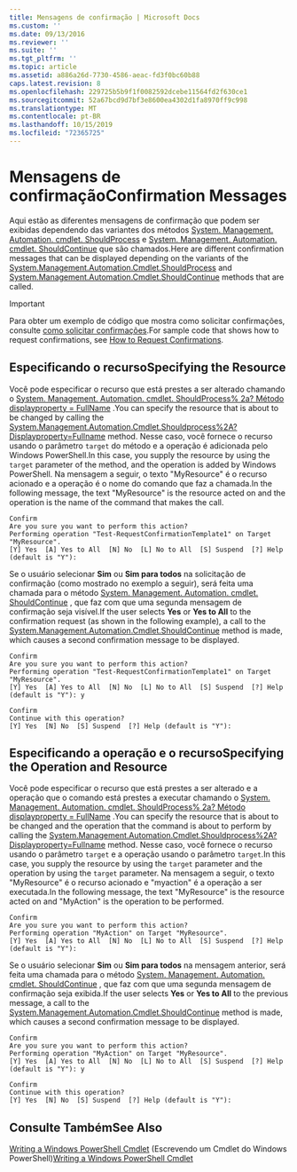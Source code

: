 ```yaml
---
title: Mensagens de confirmação | Microsoft Docs
ms.custom: ''
ms.date: 09/13/2016
ms.reviewer: ''
ms.suite: ''
ms.tgt_pltfrm: ''
ms.topic: article
ms.assetid: a886a26d-7730-4586-aeac-fd3f0bc60b88
caps.latest.revision: 8
ms.openlocfilehash: 229725b5b9f1f0082592dcebe11564fd2f630ce1
ms.sourcegitcommit: 52a67bcd9d7bf3e8600ea4302d1fa8970ff9c998
ms.translationtype: MT
ms.contentlocale: pt-BR
ms.lasthandoff: 10/15/2019
ms.locfileid: "72365725"
---
```

# <a name="confirmation-messages"></a><span data-ttu-id="e7706-102">Mensagens de confirmação</span><span class="sxs-lookup"><span data-stu-id="e7706-102">Confirmation Messages</span></span>

<span data-ttu-id="e7706-103">Aqui estão as diferentes mensagens de confirmação que podem ser exibidas dependendo das variantes dos métodos [System. Management. Automation. cmdlet. ShouldProcess](/dotnet/api/System.Management.Automation.Cmdlet.ShouldProcess) e [System. Management. Automation. cmdlet. ShouldContinue](/dotnet/api/System.Management.Automation.Cmdlet.ShouldContinue) que são chamados.</span><span class="sxs-lookup"><span data-stu-id="e7706-103">Here are different confirmation messages that can be displayed depending on the variants of the [System.Management.Automation.Cmdlet.ShouldProcess](/dotnet/api/System.Management.Automation.Cmdlet.ShouldProcess) and [System.Management.Automation.Cmdlet.ShouldContinue](/dotnet/api/System.Management.Automation.Cmdlet.ShouldContinue) methods that are called.</span></span>

> [!IMPORTANT]
> <span data-ttu-id="e7706-104">Para obter um exemplo de código que mostra como solicitar confirmações, consulte [como solicitar confirmações](./how-to-request-confirmations.md).</span><span class="sxs-lookup"><span data-stu-id="e7706-104">For sample code that shows how to request confirmations, see [How to Request Confirmations](./how-to-request-confirmations.md).</span></span>

## <a name="specifying-the-resource"></a><span data-ttu-id="e7706-105">Especificando o recurso</span><span class="sxs-lookup"><span data-stu-id="e7706-105">Specifying the Resource</span></span>

<span data-ttu-id="e7706-106">Você pode especificar o recurso que está prestes a ser alterado chamando o [System. Management. Automation. cmdlet. ShouldProcess% 2a? Método displayproperty = FullName](/dotnet/api/System.Management.Automation.Cmdlet.ShouldProcess?view=powershellsdk-1.1.0) .</span><span class="sxs-lookup"><span data-stu-id="e7706-106">You can specify the resource that is about to be changed by calling the [System.Management.Automation.Cmdlet.Shouldprocess%2A?Displayproperty=Fullname](/dotnet/api/System.Management.Automation.Cmdlet.ShouldProcess?view=powershellsdk-1.1.0) method.</span></span> <span data-ttu-id="e7706-107">Nesse caso, você fornece o recurso usando o parâmetro `target` do método e a operação é adicionada pelo Windows PowerShell.</span><span class="sxs-lookup"><span data-stu-id="e7706-107">In this case, you supply the resource by using the `target` parameter of the method, and the operation is added by Windows PowerShell.</span></span> <span data-ttu-id="e7706-108">Na mensagem a seguir, o texto "MyResource" é o recurso acionado e a operação é o nome do comando que faz a chamada.</span><span class="sxs-lookup"><span data-stu-id="e7706-108">In the following message, the text "MyResource" is the resource acted on and the operation is the name of the command that makes the call.</span></span>

```output
Confirm
Are you sure you want to perform this action?
Performing operation "Test-RequestConfirmationTemplate1" on Target "MyResource".
[Y] Yes  [A] Yes to All  [N] No  [L] No to All  [S] Suspend  [?] Help (default is "Y"):
```

<span data-ttu-id="e7706-109">Se o usuário selecionar **Sim** ou **Sim para todos** na solicitação de confirmação (como mostrado no exemplo a seguir), será feita uma chamada para o método [System. Management. Automation. cmdlet. ShouldContinue](/dotnet/api/System.Management.Automation.Cmdlet.ShouldContinue) , que faz com que uma segunda mensagem de confirmação seja visível.</span><span class="sxs-lookup"><span data-stu-id="e7706-109">If the user selects **Yes** or **Yes to All** to the confirmation request (as shown in the following example), a call to the [System.Management.Automation.Cmdlet.ShouldContinue](/dotnet/api/System.Management.Automation.Cmdlet.ShouldContinue) method is made, which causes a second confirmation message to be displayed.</span></span>

```output
Confirm
Are you sure you want to perform this action?
Performing operation "Test-RequestConfirmationTemplate1" on Target "MyResource".
[Y] Yes  [A] Yes to All  [N] No  [L] No to All  [S] Suspend  [?] Help (default is "Y"): y

Confirm
Continue with this operation?
[Y] Yes  [N] No  [S] Suspend  [?] Help (default is "Y"):
```

## <a name="specifying-the-operation-and-resource"></a><span data-ttu-id="e7706-110">Especificando a operação e o recurso</span><span class="sxs-lookup"><span data-stu-id="e7706-110">Specifying the Operation and Resource</span></span>

<span data-ttu-id="e7706-111">Você pode especificar o recurso que está prestes a ser alterado e a operação que o comando está prestes a executar chamando o [System. Management. Automation. cmdlet. ShouldProcess% 2a? Método displayproperty = FullName](/dotnet/api/System.Management.Automation.Cmdlet.ShouldProcess?view=powershellsdk-1.1.0) .</span><span class="sxs-lookup"><span data-stu-id="e7706-111">You can specify the resource that is about to be changed and the operation that the command is about to perform by calling the [System.Management.Automation.Cmdlet.Shouldprocess%2A?Displayproperty=Fullname](/dotnet/api/System.Management.Automation.Cmdlet.ShouldProcess?view=powershellsdk-1.1.0) method.</span></span> <span data-ttu-id="e7706-112">Nesse caso, você fornece o recurso usando o parâmetro `target` e a operação usando o parâmetro `target`.</span><span class="sxs-lookup"><span data-stu-id="e7706-112">In this case, you supply the resource by using the `target` parameter and the operation by using the `target` parameter.</span></span> <span data-ttu-id="e7706-113">Na mensagem a seguir, o texto "MyResource" é o recurso acionado e "myaction" é a operação a ser executada.</span><span class="sxs-lookup"><span data-stu-id="e7706-113">In the following message, the text "MyResource" is the resource acted on and "MyAction" is the operation to be performed.</span></span>

```output
Confirm
Are you sure you want to perform this action?
Performing operation "MyAction" on Target "MyResource".
[Y] Yes  [A] Yes to All  [N] No  [L] No to All  [S] Suspend  [?] Help (default is "Y"):
```

<span data-ttu-id="e7706-114">Se o usuário selecionar **Sim** ou **Sim para todos** na mensagem anterior, será feita uma chamada para o método [System. Management. Automation. cmdlet. ShouldContinue](/dotnet/api/System.Management.Automation.Cmdlet.ShouldContinue) , que faz com que uma segunda mensagem de confirmação seja exibida.</span><span class="sxs-lookup"><span data-stu-id="e7706-114">If the user selects **Yes** or **Yes to All** to the previous message, a call to the [System.Management.Automation.Cmdlet.ShouldContinue](/dotnet/api/System.Management.Automation.Cmdlet.ShouldContinue) method is made, which causes a second confirmation message to be displayed.</span></span>

```output
Confirm
Are you sure you want to perform this action?
Performing operation "MyAction" on Target "MyResource".
[Y] Yes  [A] Yes to All  [N] No  [L] No to All  [S] Suspend  [?] Help (default is "Y"): y

Confirm
Continue with this operation?
[Y] Yes  [N] No  [S] Suspend  [?] Help (default is "Y"):
```

## <a name="see-also"></a><span data-ttu-id="e7706-115">Consulte Também</span><span class="sxs-lookup"><span data-stu-id="e7706-115">See Also</span></span>

<span data-ttu-id="e7706-116">[Writing a Windows PowerShell Cmdlet](./writing-a-windows-powershell-cmdlet.md) (Escrevendo um Cmdlet do Windows PowerShell)</span><span class="sxs-lookup"><span data-stu-id="e7706-116">[Writing a Windows PowerShell Cmdlet](./writing-a-windows-powershell-cmdlet.md)</span></span>

